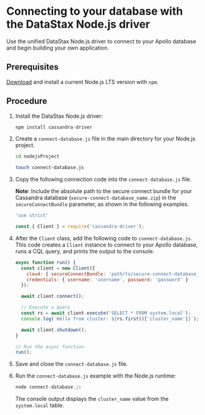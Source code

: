 Connecting to your database with the DataStax Node.js driver
============================================================

Use the unified DataStax Node.js driver to connect to your Apollo database and begin building your own application.

Prerequisites
-------------

[Download](https://nodejs.org/en/download/) and install a current Node.js LTS version with `npm`.

Procedure
---------

1.  Install the DataStax Node.js driver:

    ```javascript
    npm install cassandra-driver
    ```

2.  Create a `connect-database.js` file in the main directory for your Node.js project.

    ```bash
    cd nodejsProject
    ```

    ```bash
    touch connect-database.js
    ```

3.  Copy the following connection code into the `connect-database.js` file.

    **Note**: Include the absolute path to the secure connect bundle for your Cassandra database (`secure-connect-database_name.zip`) in the `secureConnectBundle` parameter, as shown in the following examples.

    ```javascript
    'use strict'

    const { Client } = require('cassandra-driver');
    ```

4.  After the `Client` class, add the following code to `connect-database.js`. This code creates a `Client` instance to connect to your Apollo database, runs a CQL query, and prints the output to the console.

    ```javascript
    async function run() {
      const client = new Client({
        cloud: { secureConnectBundle: 'path/to/secure-connect-database_name.zip' },
        credentials: { username: 'username', password: 'password' }
      });

      await client.connect();

      // Execute a query
      const rs = await client.execute('SELECT * FROM system.local');
      console.log(`Hello from cluster: ${rs.first()['cluster_name']}`);

      await client.shutdown();
    }

    // Run the async function
    run();
    ```

5.  Save and close the `connect-database.js` file.
6.  Run the `connect-database.js` example with the Node.js runtime:

    ```javascript
    node connect-database.js
    ```

    The console output displays the `cluster_name` value from the `system.local` table.
